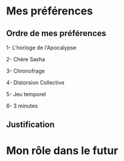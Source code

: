 
# Mes préférences
## Ordre de mes préférences
1- L'horloge de l'Apocalypse

2- Chère Sasha

3- Chronofrage

4- Distorsion Collective

5- Jeu temporel

6- 3 minutes

## Justification

# Mon rôle dans le futur
